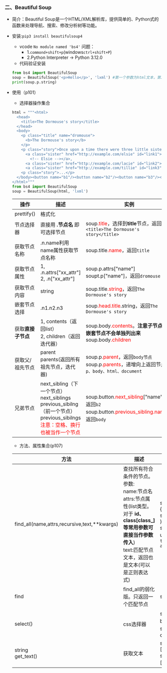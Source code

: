 ### 二、Beautiful Soup
- 简介：Beautiful Soup是一个HTML/XML解析库，提供简单的、Python式的函数来处理导航、搜索、修改分析树等功能。
- 安装:`pip3 install beautifulsoup4`
  - vcode  `No module named 'bs4'` 问题：
    - 1.`commond+shift+p`(windows`ctrl+shift+P`)
    - 2.Python Interpreter -> Python 3.12.0
  - 代码验证安装
  ```python
  from bs4 import BeautifulSoup
  soup = BeautifulSoup('<p>Hello</p>', 'lxml') #第一个参数为html文本，第二给为解释器(支持的解析器有:lxml、xml、html.parser、html5lib)
  print(soup.p.string)
  ```
- 使用（p101）
  - 选择器操作集合
  ```python
  html = """<html>
    <head>
      <title>The Dormouse's story</title>
    </head>
    <body>
      <p class="title" name="dromouse">
        <b>The Dormouse's story</b>
      </p>
      <p class="story">Once upon a time there were three little sisters; and their names were
        <a class="sister" href="http://example.com/elsie" id="link1">
          <!-- Elsie --></a>,
        <a class="sister" href="http://example.com/lacie" id="link2">Lacie</a>and
        <a class="sister" href="http://example.com/tillie" id="link3">Tillie</a>; and they lived at the bottom of a well.</p>
      <p class="story">...</p>
    </body><button name="b1"/><button name="b2"/><button name="b3"/><button name="b4"/>
  </html>"""
  from bs4 import BeautifulSoup
  soup = BeautifulSoup(html, 'lxml')
  ```
  操作|描述|实例
  ---|---|---
  prettify()|格式化|
  节点选择器|直接用 **.节点名** 即可选择节点|soup<font color="red">.title</font>，选择到**title**节点，返回`<title>The Dormouse's story</title>`
  获取节点名称| .n.name利用name属性获取节点名称|soup.title<font color="red">.name</font>，返回`title`
  获取节点属性|1, .n.attrs["xx_attr"]</br>2, .n["xx_attr"]|soup.p.attrs["name"]</br>soupt.p["name"]，返回`dromouse`
  获取节点内容|string|soup.title<font color="red">.string</font>，返回`The Dormouse's story`
  嵌套节点选择|.n1.n2.n3|soup<font color="red">.head.title</font>.string，返回`The Dormouse's story`
  获取**直接子节点**|1, contents（返回list）</br>2, children（返回迭代器）|soup.body<font color="red">.contents</font>。**注意子节点内的嵌套节点不会单独列出来**</br>soup.body<font color="red">.children</font>
  获取父/祖先节点|parent</br>parents(返回所有祖先节点，迭代器)|soup.p<font color="red">.parent</font>，返回`body节点`</br>soup.p<font color="red">.parents</font>，递增向上返回节点`p、body、html、document`
  兄弟节点|next_sibling（下一个节点）</br>next_siblings</br>previous_sibilng（前一个节点）</br>previous_sibilngs</br><font color="red">注意：空格、换行也被当作一个节点</font>|soup.button<font color="red">.next_sibling</font>["name"]，返回`b2`</br>soup.button<font color="red">.previous_sibling.name</font>，返回`body`

  - 方法、属性集合(p107)

  方法|描述|实例
  ---|---|---
  find_all(name,attrs,recursive,text,\*\*kwargs)|查找所有符合条件的节点。参数:</br>name:节点名</br>attrs:节点属性(list类型。对于 **id、class[class_]等常用参数可直接当作参数传入**)</br>text:匹配节点文本，返回也是文本(可以是正则表达式)|soup.find_all(name="p",attrs={"class":"story"} )</br>soup.find_all(name="p",class_="story" )</br>soup.find_all(text=re.compile("Once upon"))，返回`['Once upon a time there were three little sisters; and their names were\n      ']`
  find|find_all的弱化版。只返回一个匹配节点|soup.find(name="p")
  select()|css选择器|soup.select("body p a#link1")，选择 body->p->a且id="link1"的节点</br>soup.select("p.story")，选择p节点且class="story"
  string</br>get_text()|获取文本|soup.select("body p a#link2")[0].string</br>soup.select("body p a#link2")[0].get_text()，返回`Lacie`